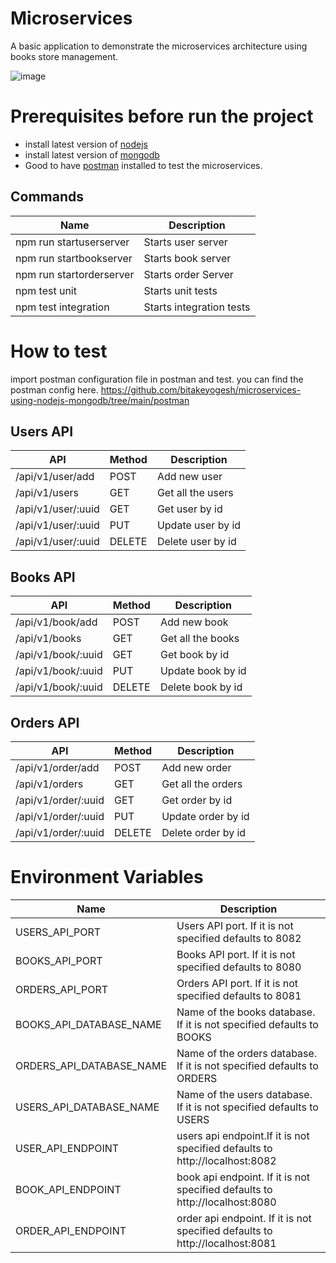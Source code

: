 # Microservices 

A basic application to demonstrate the microservices architecture using books store management.

![image](https://user-images.githubusercontent.com/26835951/112730281-c0d3d680-8f56-11eb-9cd3-07d1965db708.png)

# Prerequisites before run the project 
- install latest version of [nodejs](https://nodejs.org/en/download)
- install latest version of [mongodb](https://www.mongodb.com/try/download/community?tck=docs_server)
- Good to have [postman](https://www.postman.com/downloads/) installed to test the microservices.

## Commands

| Name | Description |
--- | --- |
| npm run startuserserver | Starts user server |
| npm run startbookserver| Starts book server|
| npm run startorderserver|Starts order Server|
| npm test unit | Starts unit tests |
| npm test integration | Starts integration tests |

# How to test
import postman configuration file in postman and test.
you can find the postman config here. https://github.com/bitakeyogesh/microservices-using-nodejs-mongodb/tree/main/postman

## Users API
| API | Method| Description |
|--- | --- |--- |
| /api/v1/user/add |POST| Add new user |
|/api/v1/users|GET|Get all the users|
| /api/v1/user/:uuid |GET| Get user by id |
| /api/v1/user/:uuid |PUT| Update user by id |
| /api/v1/user/:uuid |DELETE| Delete user by id |

## Books API
| API | Method| Description |
|--- | --- |--- |
| /api/v1/book/add |POST| Add new book |
|/api/v1/books|GET|Get all the books|
| /api/v1/book/:uuid |GET| Get book by id |
| /api/v1/book/:uuid |PUT| Update book by id |
| /api/v1/book/:uuid |DELETE| Delete book by id |

## Orders API
| API | Method| Description |
|--- | --- |--- |
| /api/v1/order/add |POST| Add new order |
|/api/v1/orders|GET|Get all the orders|
| /api/v1/order/:uuid |GET| Get order by id |
| /api/v1/order/:uuid |PUT| Update order by id |
| /api/v1/order/:uuid |DELETE| Delete order by id |

# Environment Variables

| Name | Description |
--- | --- |
| USERS_API_PORT | Users API port. If it is not specified defaults to 8082 |
| BOOKS_API_PORT | Books API port. If it is not specified defaults to 8080 |
| ORDERS_API_PORT | Orders API port. If it is not specified defaults to 8081 |
| BOOKS_API_DATABASE_NAME|Name of the books database. If it is not specified defaults to BOOKS|
| ORDERS_API_DATABASE_NAME|Name of the orders database. If it is not specified defaults to ORDERS|
| USERS_API_DATABASE_NAME|Name of the users database. If it is not specified defaults to USERS|
| USER_API_ENDPOINT|users api endpoint.If it is not specified defaults to http://localhost:8082|
| BOOK_API_ENDPOINT|book api endpoint.  If it is not specified defaults to http://localhost:8080|
| ORDER_API_ENDPOINT|order api endpoint.  If it is not specified defaults to http://localhost:8081|

